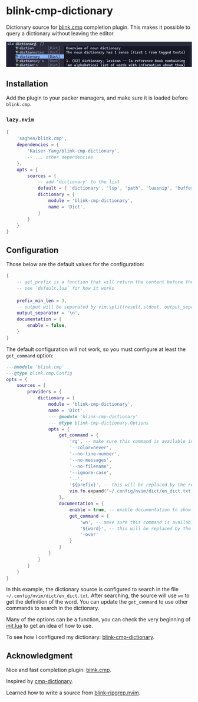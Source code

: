# blink-cmp-dictionary

Dictionary source for [blink.cmp](https://github.com/Saghen/blink.cmp)
completion plugin. This makes it possible to query a dictionary
without leaving the editor.

![blink-cmp-dictionary searches a word](./images/demo.png)

## Installation

Add the plugin to your packer managers, and make sure it is loaded before `blink.cmp`.

### `lazy.nvim`

```lua
{
    'saghen/blink.cmp',
    dependencies = {
        'Kaiser-Yang/blink-cmp-dictionary',
        -- ... other dependencies
    },
    opts = {
        sources = {
            -- add 'dictionary' to the list
            default = { 'dictionary', 'lsp', 'path', 'luasnip', 'buffer' },
            dictionary = {
                module = 'blink-cmp-dictionary',
                name = 'Dict',
            }
        }
    }
}
```

## Configuration

Those below are the default values for the configuration:

```lua
{
    -- get_prefix is a function that will return the content before the cursor,
    -- see `default.lua` for how it works

    prefix_min_len = 3,
    -- output will be separated by vim.split(result.stdout, output_separator)
    output_separator = '\n',
    documentation = {
        enable = false,
    }
}
```

The default configuration will not work, so you must configure at least the `get_command` option:

```lua
---@module 'blink.cmp'
---@type blink.cmp.Config
opts = {
    sources = {
        providers = {
            dictionary = {
                module = 'blink-cmp-dictionary',
                name = 'Dict',
                --- @module 'blink-cmp-dictionary'
                --- @type blink-cmp-dictionary.Options
                opts = {
                    get_command = {
                        'rg', -- make sure this command is available in your system
                        '--color=never',
                        '--no-line-number',
                        '--no-messages',
                        '--no-filename',
                        '--ignore-case',
                        '--',
                        '${prefix}', -- this will be replaced by the result of 'get_prefix' function
                        vim.fn.expand('~/.config/nvim/dict/en_dict.txt'), -- where you dictionary is
                    },
                    documentation = {
                        enable = true, -- enable documentation to show the definition of the word
                        get_command = {
                            'wn', -- make sure this command is available in your system
                            '${word}', -- this will be replaced by the word to search
                            '-over'
                        }
                    }
                }
            }
        }
    }
}
```

In this example, the dictionary source is configured to search in the file
`~/.config/nvim/dict/en_dict.txt`. After searching, the source will use `wn` to
get the definition of the word. You can update the `get_command` to use other
commands to search in the dictionary.

Many of the options can be a function, you can check the very beginning of
[init.lua](./lua/blink-cmp-dictionary/init.lua) to get an idea of how to use.

To see how I configured my dictionary: [blink-cmp-dictionary](https://github.com/Kaiser-Yang/dotfiles/commit/bdda941b06cce5c7505bc725f09dd3fa17763730).

## Acknowledgment

Nice and fast completion plugin: [blink.cmp](https://github.com/Saghen/blink.cmp).

Inspired by [cmp-dictionary](https://github.com/uga-rosa/cmp-dictionary).

Learned how to write a source from [blink-ripgrep.nvim](https://github.com/mikavilpas/blink-ripgrep.nvim).
